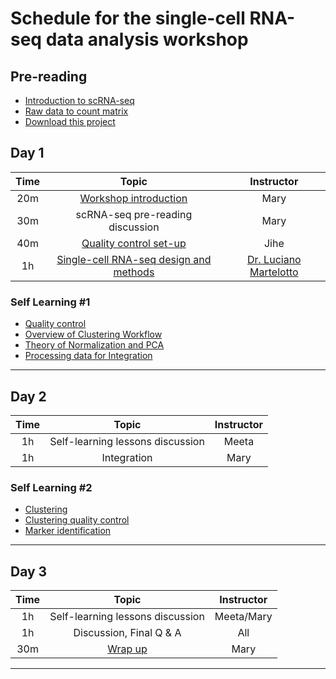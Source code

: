 # Schedule for the single-cell RNA-seq data analysis workshop

## Pre-reading

* [Introduction to scRNA-seq](../lessons/01_intro_to_scRNA-seq.md)
* [Raw data to count matrix](../lessons/02_SC_generation_of_count_matrix.md)
* [Download this project](https://www.dropbox.com/sh/qwfznnx7rg68kso/AACWI8fzNzKFOSsvSoi-20b3a?dl=1)

## Day 1

| Time |  Topic  | Instructor |
|:-----------:|:----------:|:--------:|
| 20m| [Workshop introduction](https://github.com/hbctraining/scRNA-seq_online/raw/master/slides/Intro_to_workshop.pdf) | Mary |
| 30m | scRNA-seq pre-reading discussion | Mary |
| 40m | [Quality control set-up](../lessons/03_SC_quality_control-setup.md) | Jihe |
| 1h | [Single-cell RNA-seq design and methods](https://www.dropbox.com/s/itxrximdmn3vbse/SCC_HBCBioinfo_Course_LM.pdf?dl=1) | [Dr. Luciano Martelotto](https://singlecellcore.hms.harvard.edu/people/luciano-martelotto) |

### Self Learning #1

* [Quality control](../lessons/04_SC_quality_control.md)
* [Overview of Clustering Workflow](../lessons/postQC_workflow.md)
* [Theory of Normalization and PCA](../lessons/05_normalization_and_PCA.md)
* [Processing data for Integration](../lessons/06_SC_SCT_normalization.md)

***

## Day 2

| Time |  Topic  | Instructor |
|:-----------:|:----------:|:--------:|
| 1h | Self-learning lessons discussion | Meeta |
| 1h | Integration | Mary |

### Self Learning #2
* [Clustering](../lessons/07_SC_clustering_cells_SCT.md)
* [Clustering quality control](../lessons/08_SC_clustering_quality_control.md)
* [Marker identification](../lessons/09_merged_SC_marker_identification.md)

***

## Day 3

| Time |  Topic  | Instructor |
|:-----------:|:----------:|:--------:|
| 1h | Self-learning lessons discussion | Meeta/Mary |
| 1h | Discussion, Final Q & A | All |
| 30m| [Wrap up](../slides/Workshop_wrapup.pdf) | Mary |

***
